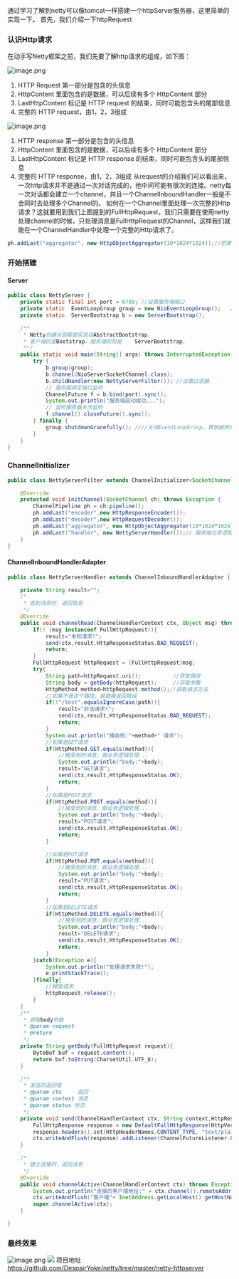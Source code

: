 通过学习了解到netty可以像tomcat一样搭建一个httpServer服务器，这里简单的实现一下。
首先，我们介绍一下httpRequest
### 认识Http请求

在动手写Netty框架之前，我们先要了解http请求的组成，如下图：

![image.png](https://upload-images.jianshu.io/upload_images/15204062-49ee4ed2281e90d5.png?imageMogr2/auto-orient/strip%7CimageView2/2/w/1240)
1.  HTTP Request 第一部分是包含的头信息
2.  HttpContent 里面包含的是数据，可以后续有多个 HttpContent 部分
3.  LastHttpContent 标记是 HTTP request 的结束，同时可能包含头的尾部信息
4.  完整的 HTTP request，由1，2，3组成

![image.png](https://upload-images.jianshu.io/upload_images/15204062-eca9b401a086ca4d.png?imageMogr2/auto-orient/strip%7CimageView2/2/w/1240)
1.  HTTP response 第一部分是包含的头信息
2.  HttpContent 里面包含的是数据，可以后续有多个 HttpContent 部分
3.  LastHttpContent 标记是 HTTP response 的结束，同时可能包含头的尾部信息
4.  完整的 HTTP response，由1，2，3组成
从request的介绍我们可以看出来，一次http请求并不是通过一次对话完成的，他中间可能有很次的连接。netty每一次对话都会建立一个channel，并且一个ChannelInboundHandler一般是不会同时去处理多个Channel的。
如何在一个Channel里面处理一次完整的Http请求？这就要用到我们上图提到的FullHttpRequest，我们只需要在使用netty处理channel的时候，只处理消息是FullHttpRequest的Channel，这样我们就能在一个ChannelHandler中处理一个完整的Http请求了。
```java
ph.addLast("aggregator", new HttpObjectAggregator(10*1024*1024));//把单个http请求转为FullHttpReuest或FullHttpResponse
```
### 开始搭建
#### Server
```java
public class NettyServer {
    private static final int port = 6789; //设置服务端端口
    private static  EventLoopGroup group = new NioEventLoopGroup();   // 通过nio方式来接收连接和处理连接
    private static  ServerBootstrap b = new ServerBootstrap();

    /**
     * Netty创建全部都是实现自AbstractBootstrap。
     * 客户端的是Bootstrap，服务端的则是    ServerBootstrap。
     **/
    public static void main(String[] args) throws InterruptedException {
        try {
            b.group(group);
            b.channel(NioServerSocketChannel.class);
            b.childHandler(new NettyServerFilter()); //设置过滤器
            // 服务器绑定端口监听
            ChannelFuture f = b.bind(port).sync();
            System.out.println("服务端启动成功...");
            // 监听服务器关闭监听
            f.channel().closeFuture().sync();
        } finally {
            group.shutdownGracefully(); ////关闭EventLoopGroup，释放掉所有资源包括创建的线程
        }
    }
}
```
### ChannelInitializer
```java
public class NettyServerFilter extends ChannelInitializer<SocketChannel> {

    @Override
    protected void initChannel(SocketChannel ch) throws Exception {
        ChannelPipeline ph = ch.pipeline();
        ph.addLast("encoder",new HttpResponseEncoder());
        ph.addLast("decoder",new HttpRequestDecoder());
        ph.addLast("aggregator", new HttpObjectAggregator(10*1024*1024));//把单个http请求转为FullHttpReuest或FullHttpResponse
        ph.addLast("handler", new NettyServerHandler());// 服务端业务逻辑
    }
}
```
#### ChannelInboundHandlerAdapter
```java
public class NettyServerHandler extends ChannelInboundHandlerAdapter {

    private String result="";
    /*
     * 收到消息时，返回信息
     */
    @Override
    public void channelRead(ChannelHandlerContext ctx, Object msg) throws Exception {
        if(! (msg instanceof FullHttpRequest)){
            result="未知请求!";
            send(ctx,result,HttpResponseStatus.BAD_REQUEST);
            return;
        }
        FullHttpRequest httpRequest = (FullHttpRequest)msg;
        try{
            String path=httpRequest.uri();          //获取路径
            String body = getBody(httpRequest);     //获取参数
            HttpMethod method=httpRequest.method();//获取请求方法
            //如果不是这个路径，就直接返回错误
            if(!"/test".equalsIgnoreCase(path)){
                result="非法请求!";
                send(ctx,result,HttpResponseStatus.BAD_REQUEST);
                return;
            }
            System.out.println("接收到:"+method+" 请求");
            //如果是GET请求
            if(HttpMethod.GET.equals(method)){
                //接受到的消息，做业务逻辑处理...
                System.out.println("body:"+body);
                result="GET请求";
                send(ctx,result,HttpResponseStatus.OK);
                return;
            }
            //如果是POST请求
            if(HttpMethod.POST.equals(method)){
                //接受到的消息，做业务逻辑处理...
                System.out.println("body:"+body);
                result="POST请求";
                send(ctx,result,HttpResponseStatus.OK);
                return;
            }

            //如果是PUT请求
            if(HttpMethod.PUT.equals(method)){
                //接受到的消息，做业务逻辑处理...
                System.out.println("body:"+body);
                result="PUT请求";
                send(ctx,result,HttpResponseStatus.OK);
                return;
            }
            //如果是DELETE请求
            if(HttpMethod.DELETE.equals(method)){
                //接受到的消息，做业务逻辑处理...
                System.out.println("body:"+body);
                result="DELETE请求";
                send(ctx,result,HttpResponseStatus.OK);
                return;
            }
        }catch(Exception e){
            System.out.println("处理请求失败!");
            e.printStackTrace();
        }finally{
            //释放请求
            httpRequest.release();
        }
    }
    /**
     * 获取body参数
     * @param request
     * @return
     */
    private String getBody(FullHttpRequest request){
        ByteBuf buf = request.content();
        return buf.toString(CharsetUtil.UTF_8);
    }

    /**
     * 发送的返回值
     * @param ctx     返回
     * @param context 消息
     * @param status 状态
     */
    private void send(ChannelHandlerContext ctx, String context,HttpResponseStatus status) {
        FullHttpResponse response = new DefaultFullHttpResponse(HttpVersion.HTTP_1_1, status, Unpooled.copiedBuffer(context, CharsetUtil.UTF_8));
        response.headers().set(HttpHeaderNames.CONTENT_TYPE, "text/plain; charset=UTF-8");
        ctx.writeAndFlush(response).addListener(ChannelFutureListener.CLOSE);
    }

    /*
     * 建立连接时，返回消息
     */
    @Override
    public void channelActive(ChannelHandlerContext ctx) throws Exception {
        System.out.println("连接的客户端地址:" + ctx.channel().remoteAddress());
        ctx.writeAndFlush("客户端"+ InetAddress.getLocalHost().getHostName() + "成功与服务端建立连接！ ");
        super.channelActive(ctx);
    }

}
```
### 最终效果
![image.png](https://upload-images.jianshu.io/upload_images/15204062-6fb77133ff87187e.png?imageMogr2/auto-orient/strip%7CimageView2/2/w/1240)
![](https://upload-images.jianshu.io/upload_images/15204062-bd38ea70ef79d50b.png?imageMogr2/auto-orient/strip%7CimageView2/2/w/1240)
项目地址 https://github.com/DespairYoke/netty/tree/master/netty-httpserver
